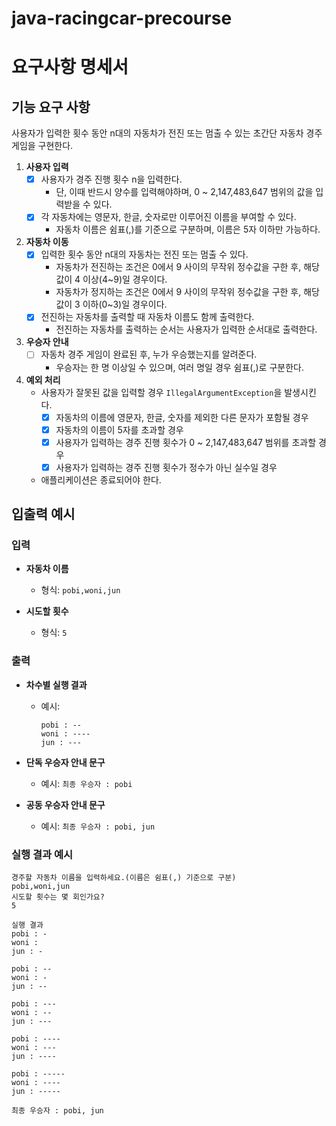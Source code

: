 # java-racingcar-precourse

# 요구사항 명세서

## 기능 요구 사항

사용자가 입력한 횟수 동안 n대의 자동차가 전진 또는 멈출 수 있는 초간단 자동차 경주 게임을 구현한다.

1. **사용자 입력**
    - [x] 사용자가 경주 진행 횟수 n을 입력한다.
      - 단, 이때 반드시 양수를 입력해야하며, 0 ~ 2,147,483,647 범위의 값을 입력받을 수 있다.
    - [x] 각 자동차에는 영문자, 한글, 숫자로만 이루어진 이름을 부여할 수 있다.
      - 자동차 이름은 쉼표(,)를 기준으로 구분하며, 이름은 5자 이하만 가능하다.

2. **자동차 이동**
    - [x] 입력한 횟수 동안 n대의 자동차는 전진 또는 멈출 수 있다.
      - 자동차가 전진하는 조건은 0에서 9 사이의 무작위 정수값을 구한 후, 해당 값이 4 이상(4~9)일 경우이다.
      - 자동차가 정지하는 조건은 0에서 9 사이의 무작위 정수값을 구한 후, 해당 값이 3 이하(0~3)일 경우이다.
    - [x] 전진하는 자동차를 출력할 때 자동차 이름도 함께 출력한다.
      - 전진하는 자동차를 출력하는 순서는 사용자가 입력한 순서대로 출력한다.

3. **우승자 안내**
    - [ ] 자동차 경주 게임이 완료된 후, 누가 우승했는지를 알려준다.
      - 우승자는 한 명 이상일 수 있으며, 여러 명일 경우 쉼표(,)로 구분한다.

4. **예외 처리**
    - 사용자가 잘못된 값을 입력할 경우 `IllegalArgumentException`을 발생시킨다.
      - [x] 자동차의 이름에 영문자, 한글, 숫자를 제외한 다른 문자가 포함될 경우
      - [x] 자동차의 이름이 5자를 초과할 경우
      - [x] 사용자가 입력하는 경주 진행 횟수가 0 ~ 2,147,483,647 범위를 초과할 경우
      - [x] 사용자가 입력하는 경주 진행 횟수가 정수가 아닌 실수일 경우
    - 애플리케이션은 종료되어야 한다.

## 입출력 예시

### 입력
- **자동차 이름**
    - 형식: `pobi,woni,jun`

- **시도할 횟수**
    - 형식: `5`

### 출력
- **차수별 실행 결과**
    - 예시:
      ```
      pobi : --
      woni : ----
      jun : ---
      ```

- **단독 우승자 안내 문구**
    - 예시: `최종 우승자 : pobi`

- **공동 우승자 안내 문구**
    - 예시: `최종 우승자 : pobi, jun`

### 실행 결과 예시

```
경주할 자동차 이름을 입력하세요.(이름은 쉼표(,) 기준으로 구분)
pobi,woni,jun
시도할 횟수는 몇 회인가요?
5

실행 결과
pobi : -
woni :
jun : -

pobi : --
woni : -
jun : --

pobi : ---
woni : --
jun : ---

pobi : ----
woni : ---
jun : ----

pobi : -----
woni : ----
jun : -----

최종 우승자 : pobi, jun
```